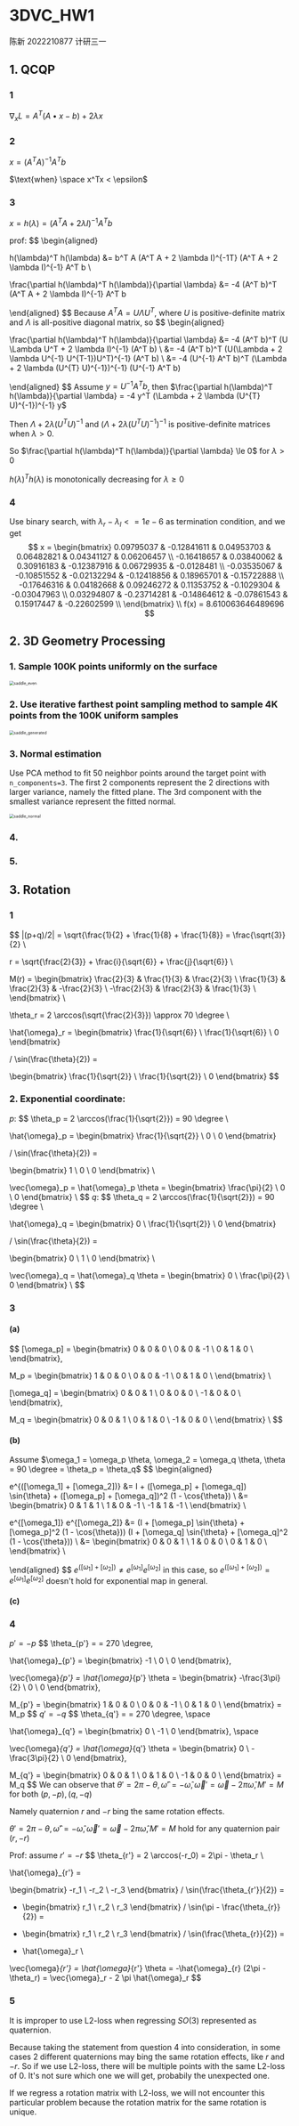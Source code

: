 # 3DVC_HW1

陈新	2022210877	计研三一



## 1. QCQP

### 1

$\nabla_x L = A^T(A \bullet x - b) +2 \lambda x$



### 2

$x = (A^T A)^{-1} A^T b$

$\text{when} \space x^Tx < \epsilon$



### 3

$x = h(\lambda) = (A^T A + 2 \lambda I)^{-1} A^T b$

prof:
$$
\begin{aligned}

h(\lambda)^T h(\lambda) &= 
b^T A (A^T A + 2 \lambda I)^{-1T} (A^T A + 2 \lambda I)^{-1} A^T b \\

\frac{\partial h(\lambda)^T h(\lambda)}{\partial \lambda} &= 
-4 (A^T b)^T (A^T A + 2 \lambda I)^{-1} A^T b

\end{aligned}
$$
Because $A^T A = U \Lambda U^T$, where $U$ is positive-definite matrix and $\Lambda$ is all-positive diagonal matrix, so
$$
\begin{aligned}

\frac{\partial h(\lambda)^T h(\lambda)}{\partial \lambda}
&= -4 (A^T b)^T (U \Lambda U^T + 2 \lambda I)^{-1} (A^T b) \\
&= -4 (A^T b)^T (U(\Lambda  + 2 \lambda U^{-1} U^{T-1})U^T)^{-1} (A^T b) \\
&= -4 (U^{-1} A^T b)^T (\Lambda  + 2 \lambda (U^{T} U)^{-1})^{-1} (U^{-1} A^T b)

\end{aligned}
$$
Assume $y = U^{-1} A^T b$, then $\frac{\partial h(\lambda)^T h(\lambda)}{\partial \lambda} = -4 y^T (\Lambda  + 2 \lambda (U^{T} U)^{-1})^{-1} y$

Then $\Lambda  + 2 \lambda (U^{T} U)^{-1}$  and $(\Lambda  + 2 \lambda (U^{T} U)^{-1})^{-1}$ is positive-definite matrices when $\lambda \gt 0$.

So $\frac{\partial h(\lambda)^T h(\lambda)}{\partial \lambda} \le 0$ for $\lambda \gt 0$

$h(\lambda)^T h(\lambda)$ is monotonically decreasing for $\lambda \ge 0$



### 4

Use binary search, with $\lambda_r - \lambda_l <= 1e-6$ as termination condition, and we get 
$$
x = 
\begin{bmatrix}
  0.09795037 & -0.12841611 &  0.04953703 &  0.06482821 &  0.04341127 &  0.06206457	\\
 -0.16418657 &  0.03840062 &  0.30916183 & -0.12387916 &  0.06729935 & -0.0128481	\\
 -0.03535067 & -0.10851552 & -0.02132294 & -0.12418856 &  0.18965701 & -0.15722888	\\
 -0.17646316 &  0.04182668 &  0.09246272 &  0.11353752 & -0.1029304  & -0.03047963	\\
  0.03294807 & -0.23714281 & -0.14864612 & -0.07861543 &  0.15917447 & -0.22602599	\\
\end{bmatrix}
\\
f(x) = 8.610063646489696
$$


## 2. 3D Geometry Processing

### 1. Sample 100K points uniformly on the surface

<img src="data/saddle_even.jpg" alt="saddle_even" style="zoom: 50%;" />

### 2. Use iterative farthest point sampling method to sample 4K points from the 100K uniform samples

<img src="data/saddle_generated.jpg" alt="saddle_generated" style="zoom: 50%;" />

### 3. Normal estimation

Use PCA method to fit 50 neighbor points around the target point with `n_components=3`. The first 2 components represent the 2 directions with larger variance, namely the fitted plane. The 3rd component with the smallest variance represent the fitted normal. 

<img src="data/saddle_normal.jpg" alt="saddle_normal" style="zoom:50%;" />



### 4.



### 5. 



## 3. Rotation

### 1

$$
   |(p+q)/2| = \sqrt{\frac{1}{2} + \frac{1}{8} + \frac{1}{8}} = \frac{\sqrt{3}}{2}	\\
   
   r = \sqrt{\frac{2}{3}} + \frac{i}{\sqrt{6}} + \frac{j}{\sqrt{6}}	\\
   
   M(r) = 
   \begin{bmatrix}
     \frac{2}{3} & \frac{1}{3} &  \frac{2}{3}	\\
     \frac{1}{3} & \frac{2}{3} &  -\frac{2}{3}	\\
     -\frac{2}{3} & \frac{2}{3} &  \frac{1}{3}	\\
   \end{bmatrix}	\\
   
   \theta_r = 2 \arccos(\sqrt{\frac{2}{3}}) \approx 70 \degree 	\\
   
   \hat{\omega}_r =
   \begin{bmatrix}
   \frac{1}{\sqrt{6}}	\\
   \frac{1}{\sqrt{6}}	\\
   0
   \end{bmatrix}
   
   / \sin(\frac{\theta}{2}) = 
   
   \begin{bmatrix}
   \frac{1}{\sqrt{2}}	\\
   \frac{1}{\sqrt{2}}	\\
   0
   \end{bmatrix}
$$

   

### 2. Exponential coordinate:

$p:$
$$
\theta_p = 2 \arccos(\frac{1}{\sqrt{2}}) = 90 \degree 	\\

\hat{\omega}_p =
\begin{bmatrix}
\frac{1}{\sqrt{2}}	\\
0	\\
0
\end{bmatrix}

/ \sin(\frac{\theta}{2}) = 

\begin{bmatrix}
1	\\
0	\\
0
\end{bmatrix}	\\

\vec{\omega}_p = \hat{\omega}_p \theta = 
\begin{bmatrix}
\frac{\pi}{2}	\\
0	\\
0
\end{bmatrix}	\\
$$
$q:$
$$
\theta_q = 2 \arccos(\frac{1}{\sqrt{2}}) = 90 \degree 	\\

\hat{\omega}_q =
\begin{bmatrix}
0	\\
\frac{1}{\sqrt{2}}	\\
0
\end{bmatrix}

/ \sin(\frac{\theta}{2}) = 

\begin{bmatrix}
0	\\
1	\\
0
\end{bmatrix}	\\

\vec{\omega}_q = \hat{\omega}_q \theta = 
\begin{bmatrix}
0	\\
\frac{\pi}{2}	\\
0
\end{bmatrix}	\\
$$

### 3

#### (a)

$$
[\omega_p] = 
\begin{bmatrix}
0 & 0 & 0 \\
0 & 0 & -1 \\
0 & 1 & 0 \\
\end{bmatrix},

M_p = 
\begin{bmatrix}
1 & 0 & 0 \\
0 & 0 & -1 \\
0 & 1 & 0 \\
\end{bmatrix}	\\

[\omega_q] = 
\begin{bmatrix}
0 & 0 & 1 \\
0 & 0 & 0 \\
-1 & 0 & 0 \\
\end{bmatrix},

M_q = 
\begin{bmatrix}
0 & 0 & 1 \\
0 & 1 & 0 \\
-1 & 0 & 0 \\
\end{bmatrix}	\\
$$


#### (b)

Assume $\omega_1 = \omega_p \theta, \omega_2 = \omega_q \theta, \theta = 90 \degree = \theta_p = \theta_q$
$$
\begin{aligned}

e^{([\omega_1] + [\omega_2])} 
&= I + ([\omega_p] + [\omega_q]) \sin{\theta} + ([\omega_p] + [\omega_q])^2 (1 - \cos{\theta})	\\
&= 
\begin{bmatrix}
0 & 1 & 1 \\
1 & 0 & -1 \\
-1 & 1 & -1 \\
\end{bmatrix}	\\

e^{[\omega_1]} e^{[\omega_2]} 
&= (I + [\omega_p] \sin{\theta} + [\omega_p]^2 (1 - \cos{\theta})) (I + [\omega_q] \sin{\theta} + [\omega_q]^2 (1 - \cos{\theta}))	\\
&= 
\begin{bmatrix}
0 & 0 & 1 \\
1 & 0 & 0 \\
0 & 1 & 0 \\
\end{bmatrix}	\\

\end{aligned}
$$
$e^{([\omega_1] + [\omega_2])} \neq e^{[\omega_1]} e^{[\omega_2]}$ in this case, so $e^{([\omega_1] + [\omega_2])} = e^{[\omega_1]} e^{[\omega_2]}$ doesn't hold for exponential map in general. 



#### (c)



### 4

$p' = -p$
$$
\theta_{p'} = = 270 \degree,

\hat{\omega}_{p'} =
\begin{bmatrix}
-1	\\
0	\\
0
\end{bmatrix},

\vec{\omega}_{p'} = \hat{\omega}_{p'} \theta = 
\begin{bmatrix}
-\frac{3\pi}{2}	\\
0	\\
0
\end{bmatrix},

M_{p'} = 
\begin{bmatrix}
1 & 0 & 0 \\
0 & 0 & -1 \\
0 & 1 & 0 \\
\end{bmatrix} = M_p
$$
$q' = -q$
$$
\theta_{q'} = = 270 \degree, \space

\hat{\omega}_{q'} =
\begin{bmatrix}
0	\\
-1	\\
0
\end{bmatrix}, \space

\vec{\omega}_{q'} = \hat{\omega}_{q'} \theta = 
\begin{bmatrix}
0	\\
-\frac{3\pi}{2}	\\
0
\end{bmatrix},

M_{q'} = 
\begin{bmatrix}
0 & 0 & 1 \\
0 & 1 & 0 \\
-1 & 0 & 0 \\
\end{bmatrix} = M_q
$$
We can observe that $\theta' = 2\pi - \theta, \hat{\omega}' = -\hat{\omega}, \vec{\omega}' = \vec{\omega} - 2 \pi \hat{\omega}, M' = M$ for both $(p, -p), (q, -q)$

Namely quaternion $r$ and $-r$ bing the same rotation effects. 



$\theta' = 2\pi - \theta, \hat{\omega}' = -\hat{\omega}, \vec{\omega}' = \vec{\omega} - 2 \pi \hat{\omega}, M' = M$ hold for any quaternion pair $(r, -r)$

Prof: assume $r' = -r$
$$
\theta_{r'} = 2 \arccos(-r_0) = 2\pi - \theta_r 	\\

\hat{\omega}_{r'} =

\begin{bmatrix}
-r_1	\\
-r_2	\\
-r_3
\end{bmatrix}
/ \sin(\frac{\theta_{r'}}{2}) =

- \begin{bmatrix}
r_1	\\
r_2	\\
r_3
\end{bmatrix}
/ \sin(\pi - \frac{\theta_{r}}{2}) =

- \begin{bmatrix}
r_1	\\
r_2	\\
r_3
\end{bmatrix}
/ \sin(\frac{\theta_{r}}{2}) =

- \hat{\omega}_r	\\

\vec{\omega}_{r'} = \hat{\omega}_{r'} \theta = -\hat{\omega}_{r} (2\pi - \theta_r) = \vec{\omega}_r - 2 \pi \hat{\omega}_r
$$


### 5

It is improper to use L2-loss when regressing $SO(3)$ represented as quaternion. 

Because taking the statement from question 4 into consideration, in some cases 2 different quaternions may bing the same rotation effects, like $r$ and $-r$. So if we use L2-loss, there will be multiple points with the same L2-loss of 0. It's not sure which one we will get, probabily the unexpected one. 

If we regress a rotation matrix with L2-loss, we will not encounter this particular problem because the rotation matrix for the same rotation is unique. 
